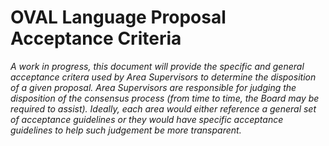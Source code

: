 # OVAL Language Proposal Acceptance Criteria

_A work in progress, this document will provide the specific and general acceptance critera used by Area Supervisors to determine the disposition of a given proposal. Area Supervisors are responsible for judging the disposition of the consensus process (from time to time, the Board may be required to assist). Ideally, each area would either reference a general set of acceptance guidelines or they would have specific acceptance guidelines to help such judgement be more transparent._

